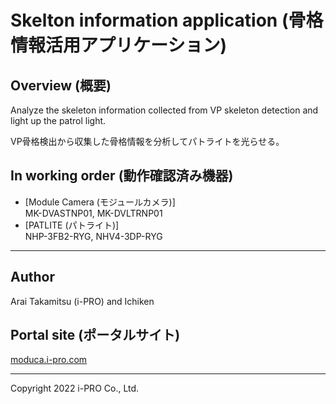 # Skelton information application (骨格情報活用アプリケーション)

## Overview (概要)

Analyze the skeleton information collected from VP skeleton detection and light up the patrol light.

VP骨格検出から収集した骨格情報を分析してパトライトを光らせる。

## In working order (動作確認済み機器)

- [Module Camera (モジュールカメラ)]  
  MK-DVASTNP01, MK-DVLTRNP01  
- [PATLITE (パトライト)]  
  NHP-3FB2-RYG, NHV4-3DP-RYG  

---

## Author

Arai Takamitsu (i-PRO) and Ichiken

## Portal site (ポータルサイト)

[moduca.i-pro.com](https://moduca.i-pro.com/)

---

Copyright 2022 i-PRO Co., Ltd.
